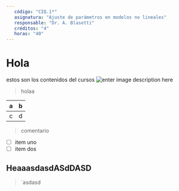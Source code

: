 ```yaml
---
   código: "CIQ.1*"
   asignatura: "Ajuste de parámetros en modelos no lineales"
   responsable: "Dr. A. Blasetti"
   créditos: "4"
   horas: "40"
---
```

# Hola
estos son los contenidos del cursos
![enter image description here](https://i1.wp.com/diariocronica.com.ar/wp-content/uploads/2018/11/borrador-autom%C3%A1tico-133.jpg?fit=1200,800&ssl=1)

> holaa

| a | b |
|---|---|
| c | d |

> comentario

 - [ ] item uno 
 - [ ] item dos
## HeaaasdasdASdDASD

> `asdasd

<!--stackedit_data:
eyJoaXN0b3J5IjpbLTY4ODU0MjIzNSw5NDMwNDIzNTksLTg0Nz
cxNzAwMSwxNzQxMDY1OTgsMTEzMTY2OTk4OCwyMDg4NDc4Njcs
NTY0NTExNzIzLDI1Nzk0NzQ5OSwtMTg1NzIyNjc1LC04NDg4ND
cyOCwxODcwMDAzOTgsMTYzNDM1MDQ1Miw2NTU1MTYyNjFdfQ==

-->